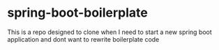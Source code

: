 # spring-boot-boilerplate
This is a repo designed to clone when I need to start a new spring boot application and dont want to rewrite boilerplate code
